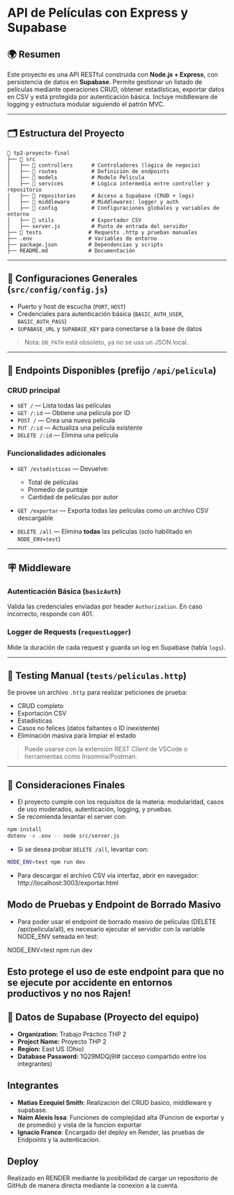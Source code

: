 # API de Películas con Express y Supabase

## 🌍 Resumen

Este proyecto es una API RESTful construida con **Node.js + Express**, con persistencia de datos en **Supabase**. Permite gestionar un listado de películas mediante operaciones CRUD, obtener estadísticas, exportar datos en CSV y está protegida por autenticación básica. Incluye middleware de logging y estructura modular siguiendo el patrón MVC.

---

## 🗂️ Estructura del Proyecto

```
📁 tp2-proyecto-final
├── 📂 src
│   ├── 📂 controllers      # Controladores (lógica de negocio)
│   ├── 📂 routes           # Definición de endpoints
│   ├── 📂 models           # Modelo Pelicula
│   ├── 📂 services         # Lógica intermedia entre controller y repositorio
│   ├── 📂 repositories     # Acceso a Supabase (CRUD + logs)
│   ├── 📂 middleware       # Middlewares: logger y auth
│   ├── 📂 config           # Configuraciones globales y variables de entorno
│   ├── 📂 utils            # Exportador CSV
│   ├── server.js          # Punto de entrada del servidor
├── 📂 tests               # Requests .http y pruebas manuales
├── .env                  # Variables de entorno
├── package.json          # Dependencias y scripts
├── README.md             # Documentación
```

---

## 🔧 Configuraciones Generales (`src/config/config.js`)

- Puerto y host de escucha (`PORT`, `HOST`)
- Credenciales para autenticación básica (`BASIC_AUTH_USER`, `BASIC_AUTH_PASS`)
- `SUPABASE_URL` y `SUPABASE_KEY` para conectarse a la base de datos

> Nota: `DB_PATH` está obsoleto, ya no se usa un JSON local.

---

## 🚀 Endpoints Disponibles (prefijo `/api/pelicula`)

### CRUD principal

- `GET /` — Lista todas las películas
- `GET /:id` — Obtiene una película por ID
- `POST /` — Crea una nueva película
- `PUT /:id` — Actualiza una película existente
- `DELETE /:id` — Elimina una película

### Funcionalidades adicionales

- `GET /estadisticas` — Devuelve:

  - Total de películas
  - Promedio de puntaje
  - Cantidad de películas por autor

- `GET /exportar` — Exporta todas las películas como un archivo CSV descargable

- `DELETE /all` — Elimina **todas** las películas (solo habilitado en `NODE_ENV=test`)

---

## 🪧 Middleware

### Autenticación Básica (`basicAuth`)

Valida las credenciales enviadas por header `Authorization`. En caso incorrecto, responde con 401.

### Logger de Requests (`requestLogger`)

Mide la duración de cada request y guarda un log en Supabase (tabla `logs`).

---

## 🔮 Testing Manual (`tests/peliculas.http`)

Se provee un archivo `.http` para realizar peticiones de prueba:

- CRUD completo
- Exportación CSV
- Estadísticas
- Casos no felices (datos faltantes o ID inexistente)
- Eliminación masiva para limpiar el estado

> Puede usarse con la extensión REST Client de VSCode o herramientas como Insomnia/Postman.

---

## 🔹 Consideraciones Finales

- El proyecto cumple con los requisitos de la materia: modularidad, casos de uso moderados, autenticación, logging, y pruebas.
- Se recomienda levantar el server con:

```bash
npm install
dotenv -e .env -- node src/server.js
```

- Si se desea probar `DELETE /all`, levantar con:

```bash
NODE_ENV=test npm run dev
```

- Para descargar el archivo CSV vía interfaz, abrir en navegador:
  http://localhost:3003/exportar.html

## Modo de Pruebas y Endpoint de Borrado Masivo

- Para poder usar el endpoint de borrado masivo de películas (DELETE /api/pelicula/all), es necesario ejecutar el servidor con la variable NODE_ENV seteada en test:

NODE_ENV=test npm run dev

## Esto protege el uso de este endpoint para que no se ejecute por accidente en entornos productivos y no nos Rajen!

## 📁 Datos de Supabase (Proyecto del equipo)

- **Organization:** Trabajo Práctico THP 2
- **Project Name:** Proyecto THP 2
- **Region:** East US (Ohio)
- **Database Password:** 1Q29MDQj9I# (acceso compartido entre los integrantes)


## Integrantes

- **Matias Ezequiel Smith**: Realizacion del CRUD basico, middleware y supabase.
- **Naim Alexis Issa**: Funciones de complejidad alta (Funcion de exportar y de promedio) y vista de la funcion exportar
- **Ignacio Franco**: Encargado del deploy en Render, las pruebas de Endpoints y la autenticacion.

## Deploy

Realizado en RENDER mediante la posibilidad de cargar un repositorio de GitHub de manera directa mediante la conexion a la cuenta.